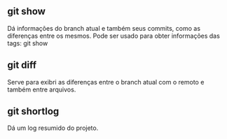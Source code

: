 ## git show <br/>
Dá informações do branch atual e também seus commits, como as diferenças entre os mesmos.
Pode ser usado para obter informações das tags: git show <tag>
<br/>

## git diff <br/>
Serve para exibri as diferenças entre o branch atual com o remoto e também entre arquivos.
<br/>

## git shortlog <br/>
Dá um log resumido do projeto.

